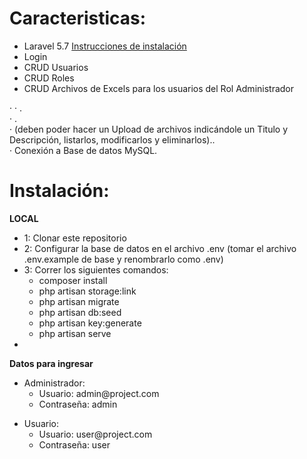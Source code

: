 <h1><b>Caracteristicas:</b></h1>
<ul>
	<li> Laravel 5.7 <a href="https://laravel.com/docs/5.7/installation" target="_blank">Instrucciones de instalación</a> </li>
	<li> Login </li>
	<li> CRUD Usuarios</li>
	<li> CRUD Roles</li>
	<li> CRUD Archivos de Excels para los usuarios del Rol Administrador</li>
</ul>
·         
·         . <br>
·         . <br>
·          (deben poder hacer un Upload de archivos indicándole un Titulo y Descripción, listarlos, modificarlos y eliminarlos).. <br>
·         Conexión a Base de datos MySQL. <br>
<h1><b>Instalación:</b></h1>

<b>LOCAL</b>
<ul>
	<li>1: Clonar este repositorio</li>
	<li>2: Configurar la base de datos en el archivo .env (tomar el archivo .env.example de base y renombrarlo como .env)</li>
	<li>3: Correr los siguientes comandos:
		<ul>
			<li> composer install</li>
			<li> php artisan storage:link</li>
			<li> php artisan migrate</li>
			<li> php artisan db:seed </li>
			<li> php artisan key:generate</li>
			<li> php artisan serve</li>
		</ul>
	</li>
	<li></li>
</ul>

<b>Datos para ingresar</b>

<ul>
	<li>Administrador: 
		<ul>
			<li>Usuario: admin@project.com</li>
			<li>Contraseña: admin</li>
		</ul>
	</li>
</ul>

<ul>
	<li>Usuario: 
		<ul>
			<li>Usuario: user@project.com</li>
			<li>Contraseña: user</li>
		</ul>
	</li>
</ul>